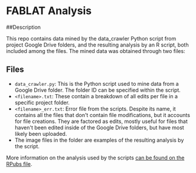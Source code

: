 # FABLAT Analysis

##Description

This repo contains data mined by the data_crawler Python script from project Google Drive folders, and the resulting analysis by an R script, both included among the files. The mined data was obtained through two files:

## Files

* ```data_crawler.py```: This is the Python script used to mine data from a Google Drive folder. The folder ID can be specified within the script.
* ```<filename>.txt```: These contain a breakdown of all edits per file in a specific project folder.
* ```<filename>_err.txt```: Error file from the scripts. Despite its name, it contains all the files that don't contain file modifications, but it accounts for file creations. They are factored as edits, mostly useful for files that haven't been edited inside of the Google Drive folders, but have most likely been uploaded.
* The image files in the folder are examples of the resulting analysis by the script.

More information on the analysis used by the scripts [can be found on the RPubs file](http://rpubs.com/dbsnp/fablatanalysis-oct2017).